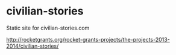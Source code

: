 civilian-stories
================

Static site for civilian-stories.com

http://rocketgrants.org/rocket-grants-projects/the-projects-2013-2014/civilian-stories/
